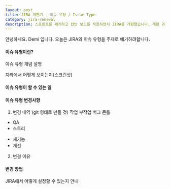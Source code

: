 ```yaml
---
layout: post
title: JIRA 개편기 - 이슈 유형 / Issue Type
category: jira-renewal
description: 스프린트를 폐기하고 칸반 보드를 적용하면서 JIRA를 개편했습니다. 개편 과정에서 알게 된 개념과 복잡한 지라 설정 방법을 공유하려합니다.
---
```


안녕하세요. Demi 입니다. 오늘은 JIRA의 이슈 유형을 주제로 얘기하려합니다.

#### 이슈 유형이란?

이슈 유형 개념 설명

지라에서 어떻게 보이는지(스크린샷)

#### 이슈 유형이 할 수 있는 일


#### 이슈 유형 변경사항 

1. 변경 내역 (git 형태로 만들 것)
작업
부작업
버그
큰틀
- QA
- 스토리
+ 새기능
+ 개선

2. 변경 이유


#### 변경 방법

JIRA에서 어떻게 설정할 수 있는지 안내